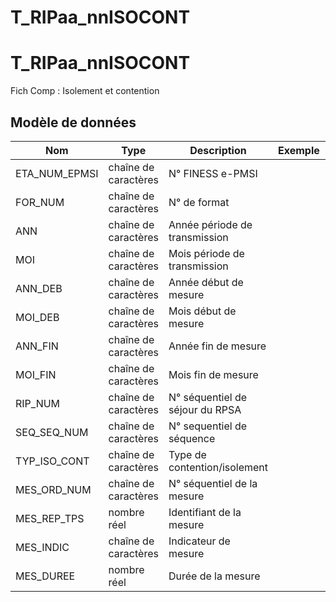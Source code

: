 # T_RIPaa_nnISOCONT

<!-- ATTENTION : Ne pas supprimer ou modifier la ligne ci-dessous -->
# T_RIPaa_nnISOCONT

Fich Comp : Isolement et contention


## Modèle de données

|Nom|Type|Description|Exemple|Propriétés|
|-|-|-|-|-|
|ETA_NUM_EPMSI|chaîne de caractères|N° FINESS e-PMSI|||
|FOR_NUM|chaîne de caractères|N° de format|||
|ANN|chaîne de caractères|Année période de transmission|||
|MOI|chaîne de caractères|Mois période de transmission|||
|ANN_DEB|chaîne de caractères|Année début de mesure|||
|MOI_DEB|chaîne de caractères|Mois début de mesure|||
|ANN_FIN|chaîne de caractères|Année fin de mesure|||
|MOI_FIN|chaîne de caractères|Mois fin de mesure|||
|RIP_NUM|chaîne de caractères|N° séquentiel de séjour du RPSA|||
|SEQ_SEQ_NUM|chaîne de caractères|N° sequentiel de séquence |||
|TYP_ISO_CONT|chaîne de caractères|Type de contention/isolement|||
|MES_ORD_NUM|chaîne de caractères|N° séquentiel de la mesure|||
|MES_REP_TPS|nombre réel|Identifiant de la mesure|||
|MES_INDIC|chaîne de caractères|Indicateur de mesure |||
|MES_DUREE|nombre réel|Durée de la mesure|||

<!-- ATTENTION : Ne pas supprimer ou modifier la ligne ci-dessus -->

